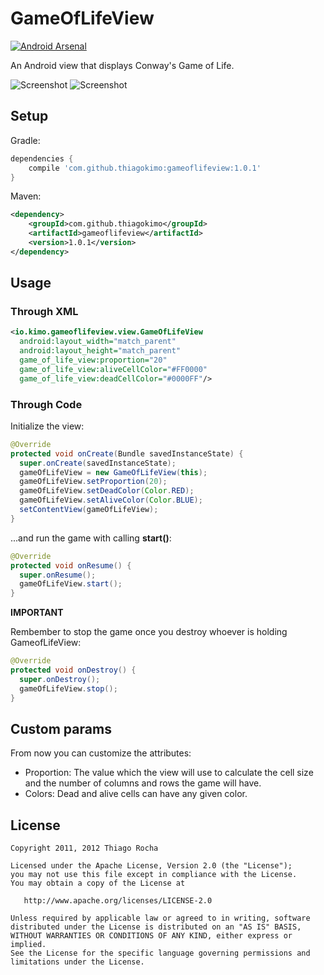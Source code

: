 # GameOfLifeView
[![Android Arsenal](https://img.shields.io/badge/Android%20Arsenal-GameOfLifeView-brightgreen.svg?style=flat)](http://android-arsenal.com/details/1/1672)

An Android view that displays Conway's Game of Life.

![Screenshot](https://raw.githubusercontent.com/thiagokimo/GameOfLifeView/master/images/default.jpg)
![Screenshot](https://raw.githubusercontent.com/thiagokimo/GameOfLifeView/master/images/custom.jpg)

## Setup
Gradle:

``` groovy
dependencies {
    compile 'com.github.thiagokimo:gameoflifeview:1.0.1'
}
```

Maven:

``` xml
<dependency>
    <groupId>com.github.thiagokimo</groupId>
    <artifactId>gameoflifeview</artifactId>
    <version>1.0.1</version>
</dependency>
```

## Usage

### Through XML

``` xml
<io.kimo.gameoflifeview.view.GameOfLifeView
  android:layout_width="match_parent"
  android:layout_height="match_parent"
  game_of_life_view:proportion="20"
  game_of_life_view:aliveCellColor="#FF0000"
  game_of_life_view:deadCellColor="#0000FF"/>
```

### Through Code

Initialize the view:

``` java
@Override 
protected void onCreate(Bundle savedInstanceState) {
  super.onCreate(savedInstanceState);
  gameOfLifeView = new GameOfLifeView(this);
  gameOfLifeView.setProportion(20);
  gameOfLifeView.setDeadColor(Color.RED);
  gameOfLifeView.setAliveColor(Color.BLUE);
  setContentView(gameOfLifeView);
}
```

...and run the game with calling **start()**:

``` java
@Override
protected void onResume() {
  super.onResume();
  gameOfLifeView.start();
}
```

**IMPORTANT**

Rembember to stop the game once you destroy whoever is holding GameofLifeView:

``` java
@Override
protected void onDestroy() {
  super.onDestroy();
  gameOfLifeView.stop();
}
```

## Custom params

From now you can customize the attributes:

- Proportion: The value which the view will use to calculate the cell size and the number of columns and rows the game will have.
- Colors: Dead and alive cells can have any given color.

## License

    Copyright 2011, 2012 Thiago Rocha

    Licensed under the Apache License, Version 2.0 (the "License");
    you may not use this file except in compliance with the License.
    You may obtain a copy of the License at

       http://www.apache.org/licenses/LICENSE-2.0

    Unless required by applicable law or agreed to in writing, software
    distributed under the License is distributed on an "AS IS" BASIS,
    WITHOUT WARRANTIES OR CONDITIONS OF ANY KIND, either express or implied.
    See the License for the specific language governing permissions and
    limitations under the License.
